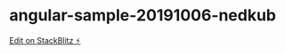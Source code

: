 # angular-sample-20191006-nedkub

[Edit on StackBlitz ⚡️](https://stackblitz.com/edit/angular-sample-20191006-nedkub)